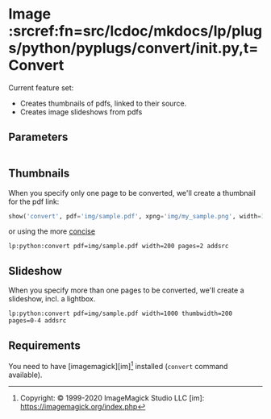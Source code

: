 # Image :srcref:fn=src/lcdoc/mkdocs/lp/plugs/python/pyplugs/convert/__init__.py,t=Convert

Current feature set:

- Creates thumbnails of pdfs, linked to their source.
- Creates image slideshows from pdfs

## Parameters

```python lp mode=show_src delim=convert_defaults dir=src/lcdoc
```

## Thumbnails

When you specify only one page to be converted, we'll create a thumbnail for the pdf link:

```python lp:python addsrc
show('convert', pdf='img/sample.pdf', xpng='img/my_sample.png', width=100) # implicit: pages=0 
```

or using the more [concise](../_tech.md)


`lp:python:convert pdf=img/sample.pdf width=200 pages=2 addsrc`

## Slideshow

When you specify more than one pages to be converted, we'll create a slideshow, incl. a lightbox.


`lp:python:convert pdf=img/sample.pdf width=1000 thumbwidth=200 pages=0-4 addsrc`


## Requirements


You need to have [imagemagick][im][^1] installed (`convert` command available).

[^1]: Copyright: © 1999-2020 ImageMagick Studio LLC
[im]: https://imagemagick.org/index.php



